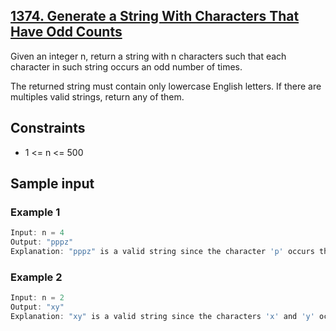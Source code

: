 ## [1374. Generate a String With Characters That Have Odd Counts](https://leetcode.com/problems/generate-a-string-with-characters-that-have-odd-counts/)
 Given an integer n, return a string with n characters such that each character in such string occurs an odd number of times.

 The returned string must contain only lowercase English letters. If there are multiples valid strings, return any of them.

## Constraints
 - 1 <= n <= 500

 ## Sample input
 ### Example 1
 ```c
 Input: n = 4
 Output: "pppz"
 Explanation: "pppz" is a valid string since the character 'p' occurs three times and the character 'z' occurs once. Note that there are many other valid strings such as "ohhh" and "love".
 ```
 ### Example 2
 ```c
 Input: n = 2
 Output: "xy"
 Explanation: "xy" is a valid string since the characters 'x' and 'y' occur once. Note that there are many other valid strings such as "ag" and "ur".
 ```
